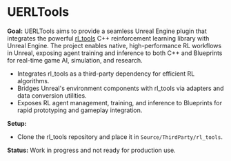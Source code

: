 # UERLTools

**Goal:**
UERLTools aims to provide a seamless Unreal Engine plugin that integrates the powerful [rl_tools](https://github.com/rl-tools) C++ reinforcement learning library with Unreal Engine. The project enables native, high-performance RL workflows in Unreal, exposing agent training and inference to both C++ and Blueprints for real-time game AI, simulation, and research.

- Integrates rl_tools as a third-party dependency for efficient RL algorithms.
- Bridges Unreal's environment components with rl_tools via adapters and data conversion utilities.
- Exposes RL agent management, training, and inference to Blueprints for rapid prototyping and gameplay integration.

**Setup:**
- Clone the rl_tools repository and place it in `Source/ThirdParty/rl_tools`.

**Status:**
Work in progress and not ready for production use.